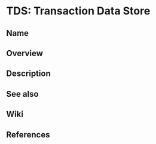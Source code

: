 # TDS: Transaction Data Store

## Name

## Overview

## Description

## See also

## Wiki

## References
